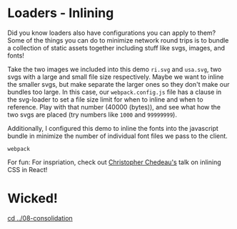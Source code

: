 # Loaders - Inlining

Did you know loaders also have configurations you can apply to them? Some of the things you can do to minimize network round trips is to bundle a collection of static assets together including stuff like svgs, images, and fonts!

Take the two images we included into this demo `ri.svg` and `usa.svg`, two svgs with a large and small file size respectively. Maybe we want to inline the smaller svgs, but make separate the larger ones so they don't make our bundles too large. In this case, our `webpack.config.js` file has a clause in the svg-loader to set a file size limit for when to inline and when to reference.  Play with that number (40000 (bytes)), and see what how the two svgs are placed (try numbers like `1000` and `99999999`).

Additionally, I configured this demo to inline the fonts into the javascript bundle in minimize the number of individual font files we pass to the client.

```
webpack
```

For fun: For inspriation, check out [Christopher Chedeau's](https://speakerdeck.com/vjeux/react-css-in-js) talk on inlining CSS in React!

# Wicked!

[cd ../08-consolidation](https://github.com/freestylebit/webpack-tutorial/tree/master/lessons/08-consolidation)

